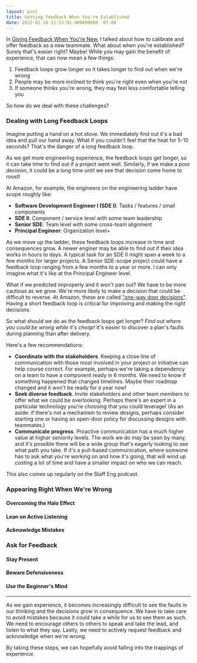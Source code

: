 ```yaml
---
layout: post
title: Getting Feedback When You're Established
date: 2022-02-18 21:53:01.000000000 -07:00
---
```


In [Giving Feedback When You're
New](https://www.kevinlondon.com/2022/02/13/providing-feedback-to-engineers),
I talked about how to calibrate and offer feedback as a new teammate.
What about when you're established? Surely that's easier right? Maybe!
While you may gain the benefit of experience, that can now mean a few things:

1. Feedback loops grow longer so it takes longer to find out when we're wrong
2. People may be more inclined to think you're right even when you're not
3. If someone thinks you're wrong, they may feel less comfortable telling you

So how do we deal with these challenges?

### Dealing with Long Feedback Loops
Imagine putting a hand on a hot stove. We immediately find out it's a bad idea
and pull our hand away. What if you couldn't feel that the heat for 5-10
seconds? That's the danger of a long feedback loop.

As we get more engineering experience, the feedback loops get longer, so it can
take time to find out if a project went well.
Similarly, if we make a poor decision, it could be a long time until we see that
decision come home to roost!

At Amazon, for example, the engineers on the engineering ladder have scope roughly like:

* **Software Development Engineer I (SDE I)**: Tasks / features / small components
* **SDE II**: Component / service level with some team leadership
* **Senior SDE**: Team level with some cross-team alignment
* **Principal Engineer**: Organization level+

As we move up the ladder, these feedback loops increase in time and consequences grow.
A newer enginer may be able to find out if their idea works in
hours to days. A typical task for an SDE II might span a week to a few
months for larger projects. A Senior SDE-scope project could have a feedback
loop ranging from a few months to a year or more. I can only imagine what it's
like at the Principal Engineer level.

What if we predicted improperly and it won't pan out? We have to be more
cautious as we grow. We're more likely to make a decision
that could be difficult to reverse. At
Amazon, these are called ["one-way door
decisions"](https://www.inc.com/jeff-haden/amazon-founder-jeff-bezos-this-is-how-successful-people-make-such-smart-decisions.html).
Having a short feedback loop is critical for improving and making the right decisions.

So what should we do as the feedback loops get longer? *Find out where you could
be wrong while it's cheap!* It's easier to discover a plan's faults
during planning than after delivery.

Here's a few recommendations:

* **Coordinate with the stakeholders**. Keeping a close line of communication
  with those most involved in your project or initiative can help course
  correct. For example, perhaps we're taking a dependency on a team to have
  a component ready in 6 months. We need to know if something happened that
  changed timelines. Maybe their roadmap changed and it won't be ready for
  a year now!
* **Seek diverse feedback**. Invite stakeholders and other team members to offer
  what we could be overlooking. Perhaps there's an expert in a particular
  technology you're choosing that you could leverage! (As an aside: if there's
  not a mechanism to review designs,
  perhaps consider starting one or having an open-door policy for discussing
  designs with teammates.)
* **Communicate progress**. Proactive communication has a much higher value at
  higher seniority levels. The work we do may be seen by many, and it's possible
  there will be a wide group that's eagerly looking to see what path you take.
  If it's a pull-based communication, where someone has to ask what you're
  working on and how it's going, that will wind up costing a lot of time and
  have a smaller impact on who we can reach.

This also comes up regularly on the Staff Eng podcast.

### Appearing Right When We're Wrong

#### Overcoming the Halo Effect

#### Lean on Active Listening

#### Acknowledge Mistakes

### Ask for Feedback

#### Stay Present

#### Beware Defensiveness

#### Use the Beginner's Mind

___

As we gain experience, it becomes increasingly difficult to see the faults in
our thinking and the decisions grow in consequence. We have to take care to avoid
mistakes because it could take a while for us to see them as such. We need to
encourage others to others to speak and take the lead, and listen to what they say.
 Lastly, we need to actively request feedback and acknowledge when we're wrong.

By taking these steps, we can hopefully avoid falling into the trappings of experience.

